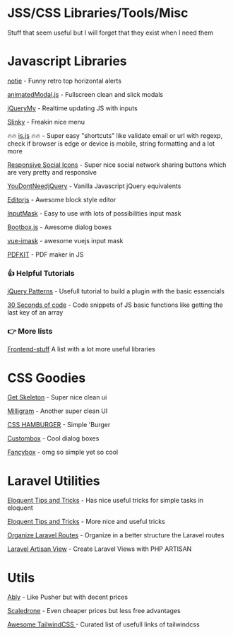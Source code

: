 # JSS/CSS Libraries/Tools/Misc 
Stuff that seem useful but I will forget that they exist when I need them

<h1>Javascript Libraries</h1>

<p><a href="https://jaredreich.com/notie/">notie</a> - Funny retro top horizontal alerts</p>
<p><a href="https://joaopereirawd.github.io/animatedModal.js/">animatedModal.js</a> - Fullscreen clean and slick modals</p>
<p><a href="http://jquerymy.com/">jQueryMy</a> - Realtime updating JS with inputs</p>
<p><a href="https://github.com/alizahid/slinky">Slinky</a> - Freakin nice menu</p>
<p>🔥🔥 <a href="http://is.js.org/#url">is.js</a> 🔥🔥 - Super easy "shortcuts" like validate email or url with regexp, check if browser is edge or device is mobile, string formatting and a lot more</p>
<p><a href="http://js-socials.com/demos/">Responsive Social Icons</a> - Super nice social network sharing buttons which are very pretty and responsive</p>
<p><a href="https://github.com/nefe/You-Dont-Need-jQuery#query-selector">YouDontNeedjQuery</a> - Vanilla Javascript jQuery equivalents</p>
<p><a href="https://editorjs.io/">Editorjs</a> - Awesome block style editor</p>
<p><a href="https://github.com/RobinHerbots/Inputmask">InputMask</a> - Easy to use with lots of possibilities input mask</p>
<p><a href="http://bootboxjs.com/examples.html">Bootbox.js</a> - Awesome dialog boxes</p>
<p><a href="https://github.com/uNmAnNeR/imaskjs/tree/master/packages/vue-imask">vue-imask</a> - awesome vuejs input mask</p>
<p><a href="http://pdfkit.org/">PDFKIT</a> - PDF maker in JS</p>

<h3>👍 Helpful Tutorials</h3>
<p><a href="https://github.com/jquery-boilerplate/jquery-patterns">jQuery Patterns</a> - Usefull tutorial to build a plugin with the basic essencials</p>
<p><a href="https://30secondsofcode.org/">30 Seconds of code</a> - Code snippets of JS basic functions like getting the last key of an array</p>

<h3>👉 More lists</h3>
<p><a href="https://github.com/moklick/frontend-stuff">Frontend-stuff</a> A list with a lot more useful libraries</p>

<h1> CSS Goodies </h1>
<p><a href="http://getskeleton.com/?">Get Skeleton</a> - Super nice clean ui</p>
<p><a href="https://milligram.io/">Milligram</a> - Another super clean UI</p>
<p><a href="https://codepen.io/erikterwan/pen/EVzeRP/">CSS HAMBURGER</a> - Simple 'Burger</p>
<p><a href="http://dixso.github.io/custombox/">Custombox</a> - Cool dialog boxes</p>
<p><a href="http://fancyapps.com/fancybox/3/">Fancybox</a> - omg so simple yet so cool</p>

<h1>Laravel Utilities</h1>
<p><a href="https://laravel-news.com/eloquent-tips-tricks">Eloquent Tips and Tricks</a> - Has nice useful tricks for simple tasks in eloquent</p>
<p><a href="https://code.tutsplus.com/tutorials/25-laravel-tips-and-tricks--pre-92818">Eloquent Tips and Tricks</a> - More nice and useful tricks</p>
<p><a href="https://medium.com/@thesourav/organize-your-laravel-routes-for-better-and-maintainable-code-4ad9b76aed0f">Organize Laravel Routes</a> - Organize in a better structure the Laravel routes</p>
<p><a href="https://github.com/svenluijten/artisan-view">Laravel Artisan View</a> - Create Laravel Views with PHP ARTISAN</p>

<h1>Utils</h1>
<p><a href="https://www.ably.io/pricing">Ably</a> - Like Pusher but with decent prices</p>
<p><a href="https://www.scaledrone.com/pricing">Scaledrone</a> - Even cheaper prices but less free advantages</p>
<p><a href="https://github.com/aniftyco/awesome-tailwindcss"> Awesome TailwindCSS </a> - Curated list of usefull links of tailwindcss
